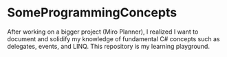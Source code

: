 # SomeProgrammingConcepts

After working on a bigger project (Miro Planner), I realized I want to document and solidify my knowledge of fundamental C# concepts such as delegates, events, and LINQ. This repository is my learning playground.
